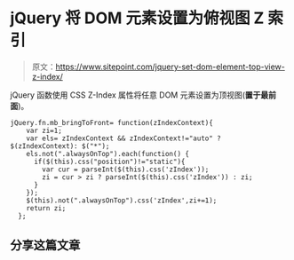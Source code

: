 # jQuery 将 DOM 元素设置为俯视图 Z 索引

> 原文：<https://www.sitepoint.com/jquery-set-dom-element-top-view-z-index/>

jQuery 函数使用 CSS Z-Index 属性将任意 DOM 元素设置为顶视图(**置于最前面**)。


```
jQuery.fn.mb_bringToFront= function(zIndexContext){
    var zi=1;
    var els= zIndexContext && zIndexContext!="auto" ? $(zIndexContext): $("*");
    els.not(".alwaysOnTop").each(function() {
      if($(this).css("position")!="static"){
        var cur = parseInt($(this).css('zIndex'));
        zi = cur > zi ? parseInt($(this).css('zIndex')) : zi;
      }
    });
    $(this).not(".alwaysOnTop").css('zIndex',zi+=1);
    return zi;
  };
```

## 分享这篇文章